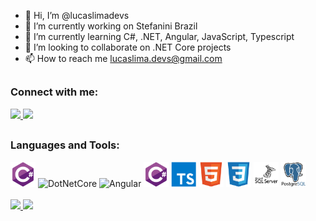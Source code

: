 - 👋 Hi, I’m @lucaslimadevs
- 🔭 I’m currently working on Stefanini Brazil
- 🌱 I’m currently learning C#, .NET, Angular, JavaScript, Typescript
- 💞️ I’m looking to collaborate on .NET Core projects
- 📫 How to reach me lucaslima.devs@gmail.com
  
##
  
<div> 
<h3 align="left">Connect with me:</h3>
  <a 
     href="https://www.linkedin.com/in/lucas-santos-gon%C3%A7alves-lima-a05a95203" 
     target="_blank">
    <img src="https://img.shields.io/badge/-LinkedIn-%230077B5?style=for-the-badge&logo=linkedin&logoColor=white" target="_blank">
  </a> 
  <a 
     href = "mailto:lucaslima.devs@gmail.com">
    <img src="https://img.shields.io/badge/-Gmail-%23333?style=for-the-badge&logo=gmail&logoColor=white" target="_blank">
  </a>
</div>

##

<div>
  <h3>Languages and Tools:</h3>
  <img alt="C#" width="40" src="https://github.com/devicons/devicon/blob/master/icons/csharp/csharp-original.svg">  
  <img alt="DotNetCore" width="40" src="https://cdn.jsdelivr.net/gh/devicons/devicon/icons/dotnetcore/dotnetcore-original.svg">
  <img alt="Angular" width="40" src="https://cdn.jsdelivr.net/gh/devicons/devicon/icons/angularjs/angularjs-original.svg">
  <img alt="Csharp" width="40" src="https://raw.githubusercontent.com/devicons/devicon/master/icons/csharp/csharp-original.svg">
  <img alt="TypeScript" width="40" src="https://raw.githubusercontent.com/devicons/devicon/master/icons/typescript/typescript-plain.svg">  
  <img alt="HTML" width="40" src="https://raw.githubusercontent.com/devicons/devicon/master/icons/html5/html5-original.svg">
  <img alt="CSS" width="40" src="https://raw.githubusercontent.com/devicons/devicon/master/icons/css3/css3-original.svg">  
  <img alt="MicrosoftSQLServer" width="40" src="https://github.com/devicons/devicon/blob/master/icons/microsoftsqlserver/microsoftsqlserver-plain-wordmark.svg"> 
  <img alt="postgresql" width="40" src="https://github.com/devicons/devicon/blob/master/icons/postgresql/postgresql-original-wordmark.svg">  
</div>             
<br>       
<div>
  <a href="https://github.com/lucaslimadevs">    
  <img height="180em" src="https://github-readme-stats.vercel.app/api/top-langs/?username=lucaslimadevs&layout=compact&langs_count=7&theme=light"/>    
  <img height="180em" src="https://github-readme-stats.vercel.app/api?username=lucaslimadevs&show_icons=true&theme=light&include_all_commits=true&count_private=true"/>
</div>

